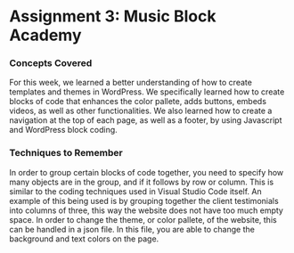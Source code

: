 # Assignment 3: Music Block Academy

### Concepts Covered

<p>For this week, we learned a better understanding of how to create templates and themes in WordPress. We specifically learned how to create blocks of code that enhances the color pallete, adds buttons, embeds videos, as well as other functionalities. We also learned how to create a navigation at the top of each page, as well as a footer, by using Javascript and WordPress block coding. </p>

### Techniques to Remember

<p>In order to group certain blocks of code together, you need to specify how many objects are in the group, and if it follows by row or column. This is similar to the coding techniques used in Visual Studio Code itself. An example of this being used is by grouping together the client testimonials into columns of three, this way the website does not have too much empty space. In order to change the theme, or color pallete, of the website, this can be handled in a json file.  In this file, you are able to change the background and text colors on the page. </p>
